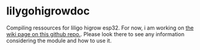 # lilygohigrowdoc
Compiling ressources for liligo higrow esp32.
For now, i am working on [the wiki page on this github repo.](https://github.com/sarinkhan/lilygohigrowdoc/wiki).
Please look there to see any information considering the module and how to use it.

